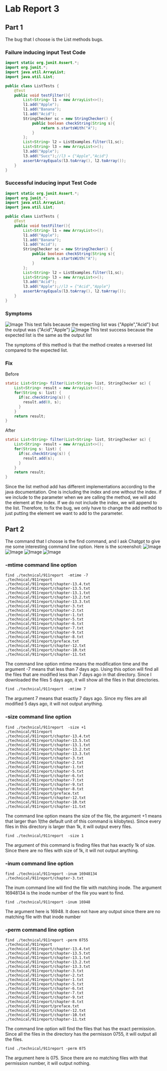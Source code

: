 # Lab Report 3
## Part 1
The bug that I choose is the List methods bugs.
### Failure inducing input Test Code
```java
import static org.junit.Assert.*;
import org.junit.*;
import java.util.ArrayList;
import java.util.List;

public class ListTests {
    @Test 
    public void testFilter(){
        List<String> l1 = new ArrayList<>();
        l1.add("Apple");
        l1.add("Banana");
        l1.add("Acid");
        StringChecker sc = new StringChecker() {
            public boolean checkString(String s){
                return s.startsWith("A");
            }
        };
        List<String> l2 = ListExamples.filter(l1,sc);
        List<String> l3 = new ArrayList<>();
        l3.add("Apple");
        l3.add("Succ");//l3 = {"Apple","Acid"}
        assertArrayEquals(l3.toArray(), l2.toArray());
    }
}
```

### Successful inducing input Test Code
```java
import static org.junit.Assert.*;
import org.junit.*;
import java.util.ArrayList;
import java.util.List;

public class ListTests {
    @Test 
    public void testFilter(){
        List<String> l1 = new ArrayList<>();
        l1.add("Apple");
        l1.add("Banana");
        l1.add("Acid");
        StringChecker sc = new StringChecker() {
            public boolean checkString(String s){
                return s.startsWith("A");
            }
        };
        List<String> l2 = ListExamples.filter(l1,sc);
        List<String> l3 = new ArrayList<>();
        l3.add("Acid");
        l3.add("Apple");//l3 = {"Acid","Apple"}
        assertArrayEquals(l3.toArray(), l2.toArray());
    }
}
```
### Symptoms
![Image](method1fails.png)
This test fails because the expecting list was {"Apple","Acid"} but the output was {"Acid","Apple"}
![Image](method1succ.png)
This test success because the expected list is the same as the output list

The symptoms of this method is that the method creates a reversed list compared to the expected list.

### Fix
Before
```java
static List<String> filter(List<String> list, StringChecker sc) {
    List<String> result = new ArrayList<>();
    for(String s: list) {
      if(sc.checkString(s)) {
        result.add(0, s);
      }
    }
    return result;
}
```

After
```java
static List<String> filter(List<String> list, StringChecker sc) {
    List<String> result = new ArrayList<>();
    for(String s: list) {
      if(sc.checkString(s)) {
        result.add(s);
      }
    }
    return result;
}
```
Since the list method add has different implementations according to the java documentation. One is including the index and one without the index. if we include to the parameter when we are calling the method, we will add the element at the index. If we do not include the index, we will append to the list. Therefore, to fix the bug, we only have to change the add method to just putting the element we want to add to the parameter. 

## Part 2
The command that I choose is the find command, and I ask Chatgpt to give me some interesting command line option.
Here is the screenshot:
![Image](chat1.png)
![Image](chat2.png)
![Image](chat3.png)
![Image](chat4.png)

### -mtime command line option
```
find ./technical/911report  -mtime -7
./technical/911report
./technical/911report/chapter-13.4.txt
./technical/911report/chapter-13.5.txt
./technical/911report/chapter-13.1.txt
./technical/911report/chapter-13.2.txt
./technical/911report/chapter-13.3.txt
./technical/911report/chapter-3.txt
./technical/911report/chapter-2.txt
./technical/911report/chapter-1.txt
./technical/911report/chapter-5.txt
./technical/911report/chapter-6.txt
./technical/911report/chapter-7.txt
./technical/911report/chapter-9.txt
./technical/911report/chapter-8.txt
./technical/911report/preface.txt
./technical/911report/chapter-12.txt
./technical/911report/chapter-10.txt
./technical/911report/chapter-11.txt
```
The command line option mtime means the modification time and the argument -7 means that less than 7 days ago. Using this option will find all the files that are modified less than 7 days ago in that directory. Since I downloaded the files 5 days ago, it will show all the files in that directories.

```
find ./technical/911report  -mtime 7
```
The argument 7 means that exactly 7 days ago. Since my files are all modified 5 days ago, it will not output anything.

### -size command line option
```
find ./technical/911report  -size +1
./technical/911report
./technical/911report/chapter-13.4.txt
./technical/911report/chapter-13.5.txt
./technical/911report/chapter-13.1.txt
./technical/911report/chapter-13.2.txt
./technical/911report/chapter-13.3.txt
./technical/911report/chapter-3.txt
./technical/911report/chapter-2.txt
./technical/911report/chapter-1.txt
./technical/911report/chapter-5.txt
./technical/911report/chapter-6.txt
./technical/911report/chapter-7.txt
./technical/911report/chapter-9.txt
./technical/911report/chapter-8.txt
./technical/911report/preface.txt
./technical/911report/chapter-12.txt
./technical/911report/chapter-10.txt
./technical/911report/chapter-11.txt
```
The command line option means the size of the file, the argument +1 means that larger than 1(the default unit of this command is kilobytes). Since every files in this directory is larger than 1k, it will output every files.

```
find ./technical/911report  -size 1
```
The argument of this command is finding files that has exactly 1k of size. Since there are no files with size of 1k, it will not output anything.

### -inum command line option
```
find ./technical/911report -inum 16948134
./technical/911report/chapter-3.txt
```
The inum command line will find the file with matching inode. The argument 16948134 is the inode number of the file you want to find.
```
find ./technical/911report -inum 16948
```
The argument here is 16948. It does not have any output since there are no matching file with that inode number

### -perm command line option
```
find ./technical/911report -perm 0755
./technical/911report
./technical/911report/chapter-13.4.txt
./technical/911report/chapter-13.5.txt
./technical/911report/chapter-13.1.txt
./technical/911report/chapter-13.2.txt
./technical/911report/chapter-13.3.txt
./technical/911report/chapter-3.txt
./technical/911report/chapter-2.txt
./technical/911report/chapter-1.txt
./technical/911report/chapter-5.txt
./technical/911report/chapter-6.txt
./technical/911report/chapter-7.txt
./technical/911report/chapter-9.txt
./technical/911report/chapter-8.txt
./technical/911report/preface.txt
./technical/911report/chapter-12.txt
./technical/911report/chapter-10.txt
./technical/911report/chapter-11.txt
```
The command line option will find the files that has the exact permission. Since all the files in the directory has the permisson 0755, it will output all the files.
```
find ./technical/911report -perm 075
```
The argument here is 075. Since there are no matching files with that permission number, it will output nothing.
